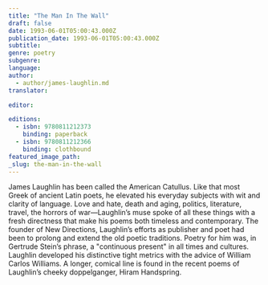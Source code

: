 ```yaml
---
title: "The Man In The Wall"
draft: false
date: 1993-06-01T05:00:43.000Z
publication_date: 1993-06-01T05:00:43.000Z
subtitle:
genre: poetry
subgenre:
language:
author:
  - author/james-laughlin.md
translator:

editor:

editions:
  - isbn: 9780811212373
    binding: paperback
  - isbn: 9780811212366
    binding: clothbound
featured_image_path:
_slug: the-man-in-the-wall
---
```


James Laughlin has been called the American Catullus. Like that most Greek of ancient Latin poets, he elevated his everyday subjects with wit and clarity of language. Love and hate, death and aging, politics, literature, travel, the horrors of war––Laughlin’s muse spoke of all these things with a fresh directness that make his poems both timeless and contemporary. The founder of New Directions, Laughlin’s efforts as publisher and poet had been to prolong and extend the old poetic traditions. Poetry for him was, in Gertrude Stein’s phrase, a "continuous present" in all times and cultures. Laughlin developed his distinctive tight metrics with the advice of William Carlos Williams. A longer, comical line is found in the recent poems of Laughlin’s cheeky doppelganger, Hiram Handspring. 

